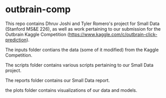 # outbrain-comp

This repo contains Dhruv Joshi and Tyler Romero's project for Small Data (Stanford MS&E 226), as well as work pertaining to our submission for the Outbrain Kaggle Competition (https://www.kaggle.com/c/outbrain-click-prediction).

The inputs folder contians the data (some of it modified) from the Kaggle Competition.

The scripts folder contains various scripts pertaining to our Small Data project.

The reports folder contains our Small Data report.

the plots folder contains visualizations of our data and models.

